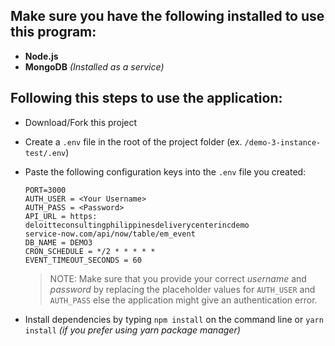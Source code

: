 ## Make sure you have the following installed to use this program:
- **Node.js**
- **MongoDB** *(Installed as a service)*

## Following this steps to use the application:
- Download/Fork this project
- Create a `.env` file in the root of the project folder (ex. `/demo-3-instance-test/.env`)
- Paste the following configuration keys into the `.env` file you created:
	```
	PORT=3000
	AUTH_USER = <Your Username>
	AUTH_PASS = <Password>
	API_URL = https:
	deloitteconsultingphilippinesdeliverycenterincdemo
	service-now.com/api/now/table/em_event
	DB_NAME = DEMO3
	CRON_SCHEDULE = */2 * * * * *
	EVENT_TIMEOUT_SECONDS = 60
	```
	> NOTE: Make sure that you provide your correct *username* and *password* by replacing the placeholder values for `AUTH_USER` and `AUTH_PASS` else the application might give an authentication error.

- Install dependencies by typing `npm install` on the command line or `yarn install` *(if you prefer using yarn package manager)*